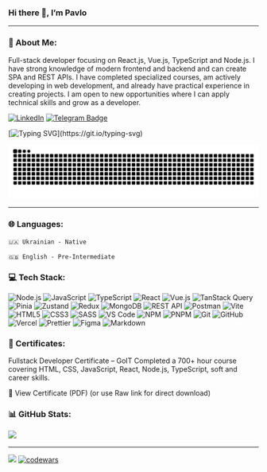 ### Hi there 👋, I’m Pavlo

---

### 💫 About Me:

Full-stack developer focusing on React.js, Vue.js, TypeScript and Node.js. I have strong knowledge of modern frontend and backend and can create SPA and REST APIs. I have completed specialized courses, am actively developing in web development, and already have practical experience in creating projects. I am open to new opportunities where I can apply technical skills and grow as a developer.

[![LinkedIn](https://img.shields.io/badge/LinkedIn-%230077B5.svg?logo=linkedin&logoColor=white)](https://www.linkedin.com/in/pavlo-chernichenko-03698a337)
[![Telegram Badge](https://img.shields.io/badge/-Telegram-blue?style=flat&logo=Telegram&logoColor=white)](https://t.me/Pavlo_Chernichenko)

[![Typing SVG](https://readme-typing-svg.demolab.com?font=Fira+Code&size=16&duration=1500&pause=500&color=0DBC63&vCenter=true&multiline=true&repeat=false&width=435&height=120&lines=oykss%3A~%24+status;%E2%80%8E%E2%80%8E%E3%85%A4%F0%9F%9B%A0%EF%B8%8F+Full-Stack+Developer;%E3%85%A4%E2%9A%A1+JavaScript+%7C+Node.js+%7C+React+%2F+Vue+++;%E3%85%A4%F0%9F%9A%80+Building+the+web%2C+one+line+at+a+time...)](https://git.io/typing-svg)

<picture>
  <source media="(prefers-color-scheme: dark)" srcset="https://raw.githubusercontent.com/oykss/oykss/output/github-contribution-grid-snake-dark.svg">
  <source media="(prefers-color-scheme: light)" srcset="https://raw.githubusercontent.com/oykss/oykss/output/github-contribution-grid-snake.svg">
  <img alt="github contribution grid snake animation" src="https://raw.githubusercontent.com/oykss/oykss/output/github-contribution-grid-snake.svg">
</picture>

---

### 🌐 Languages:

```
🇺🇦 Ukrainian - Native
```

```
🇬🇧 English - Pre-Intermediate
```

### 💻 Tech Stack:

![Node.js](https://img.shields.io/badge/Node.js-43853D?style=for-the-badge&logo=node.js&logoColor=white)
![JavaScript](https://img.shields.io/badge/javascript-%23323330.svg?style=for-the-badge&logo=javascript&logoColor=%23F7DF1E)
![TypeScript](https://img.shields.io/badge/typescript-%23007ACC.svg?style=for-the-badge&logo=typescript&logoColor=white)
![React](https://img.shields.io/badge/react-%2320232a.svg?style=for-the-badge&logo=react&logoColor=%2361DAFB)
![Vue.js](https://img.shields.io/badge/Vue.js-35495E?style=for-the-badge&logo=vue.js&logoColor=4FC08D)
![TanStack Query](https://img.shields.io/badge/TanStack%20Query-%23FF4154?style=for-the-badge&logo=react-query&logoColor=white)
![Pinia](https://img.shields.io/badge/Pinia-%23FFD859?style=for-the-badge&logo=pinia&logoColor=black)
![Zustand](https://img.shields.io/badge/Zustand-%23181717.svg?style=for-the-badge&logo=Zustand&logoColor=white)
![Redux](https://img.shields.io/badge/redux-%23593d88.svg?style=for-the-badge&logo=redux&logoColor=white)
![MongoDB](https://img.shields.io/badge/MongoDB-47A248?style=for-the-badge&logo=mongodb&logoColor=white)
![REST API](https://img.shields.io/badge/REST%20API-02569B?style=for-the-badge&logo=api&logoColor=white)
![Postman](https://img.shields.io/badge/Postman-FF6C37?style=for-the-badge&logo=postman&logoColor=white)
![Vite](https://img.shields.io/badge/vite-%23646CFF.svg?style=for-the-badge&logo=vite&logoColor=white)
![HTML5](https://img.shields.io/badge/html5-%23E34F26.svg?style=for-the-badge&logo=html5&logoColor=white)
![CSS3](https://img.shields.io/badge/css3-%231572B6.svg?style=for-the-badge&logo=css3&logoColor=white)
![SASS](https://img.shields.io/badge/SASS-hotpink.svg?style=for-the-badge&logo=SASS&logoColor=white)
![VS Code](https://img.shields.io/badge/VS%20Code-007ACC?style=for-the-badge&logo=visual-studio-code&logoColor=white)
![NPM](https://img.shields.io/badge/NPM-%23CB3837.svg?style=for-the-badge&logo=npm&logoColor=white)
![PNPM](https://img.shields.io/badge/pnpm-%234a4a4a.svg?style=for-the-badge&logo=pnpm&logoColor=f69220)
![Git](https://img.shields.io/badge/git-%23F05033.svg?style=for-the-badge&logo=git&logoColor=white)
![GitHub](https://img.shields.io/badge/github-%23121011.svg?style=for-the-badge&logo=github&logoColor=white)
![Vercel](https://img.shields.io/badge/vercel-%23000000.svg?style=for-the-badge&logo=vercel&logoColor=white)
![Prettier](https://img.shields.io/badge/prettier-%23F7B93E.svg?style=for-the-badge&logo=prettier&logoColor=black)
![Figma](https://img.shields.io/badge/figma-%23F24E1E.svg?style=for-the-badge&logo=figma&logoColor=white)
![Markdown](https://img.shields.io/badge/markdown-%23000000.svg?style=for-the-badge&logo=markdown&logoColor=white)

### 📜 Certificates:

Fullstack Developer Certificate – GoIT
Completed a 700+ hour course covering HTML, CSS, JavaScript, React, Node.js, TypeScript, soft and career skills.

📄 View Certificate (PDF)
(or use Raw link for direct download)

### 📊 GitHub Stats:

![](https://github-readme-stats.vercel.app/api/top-langs/?username=oykss&theme=dark&hide_border=true&include_all_commits=true&count_private=true&layout=compact)

---

[![](https://visitcount.itsvg.in/api?id=oykss&icon=8&color=6)](https://visitcount.itsvg.in)
[![codewars](https://www.codewars.com/users/oykss/badges/micro)](https://www.codewars.com/users/oykss)
